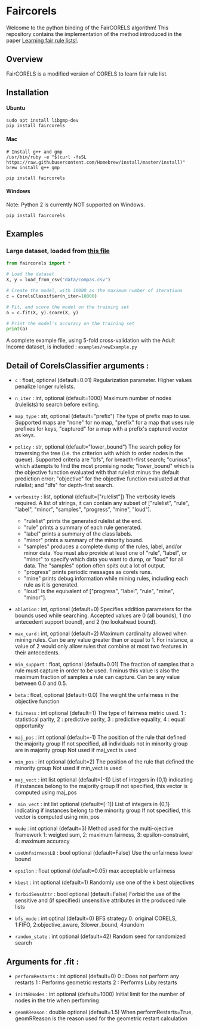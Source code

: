 # Faircorels

Welcome to the python binding of the FairCORELS algorithm!
This repository contains the implementation of the method introduced in the paper [Learning fair rule lists!](https://arxiv.org/abs/1909.03977).

## Overview

FairCORELS is a modified version of CORELS to learn fair rule list. 


## Installation
#### Ubuntu

```
sudo apt install libgmp-dev
pip install faircorels
```

#### Mac

```
# Install g++ and gmp
/usr/bin/ruby -e "$(curl -fsSL https://raw.githubusercontent.com/Homebrew/install/master/install)"
brew install g++ gmp

pip install faircorels
```

#### Windows
Note: Python 2 is currently NOT supported on Windows.
```
pip install faircorels
```


## Examples

### Large dataset, loaded from [this file](https://raw.githubusercontent.com/fingoldin/pycorels/master/examples/data/compas.csv)

```python
from faircorels import *

# Load the dataset
X, y = load_from_csv("data/compas.csv")

# Create the model, with 10000 as the maximum number of iterations 
c = CorelsClassifier(n_iter=10000)

# Fit, and score the model on the training set
a = c.fit(X, y).score(X, y)

# Print the model's accuracy on the training set
print(a)
```

A complete example file, using 5-fold cross-validation with the Adult Income dataset, is included : `examples/newExample.py`

## Detail of CorelsClassifier arguments :

* `c` : float, optional (default=0.01)
        Regularization parameter. Higher values penalize longer rulelists.

* `n_iter` : int, optional (default=1000)
        Maximum number of nodes (rulelists) to search before exiting.

* `map_type` : str, optional (default="prefix")
    The type of prefix map to use. Supported maps are "none" for no map,
    "prefix" for a map that uses rule prefixes for keys, "captured" for
    a map with a prefix's captured vector as keys.

* `policy` : str, optional (default="lower_bound")
    The search policy for traversing the tree (i.e. the criterion with which
    to order nodes in the queue). Supported criteria are "bfs", for breadth-first
    search; "curious", which attempts to find the most promising node; 
    "lower_bound" which is the objective function evaluated with that rulelist
    minus the default prediction error; "objective" for the objective function
    evaluated at that rulelist; and "dfs" for depth-first search.

* `verbosity` : list, optional (default=["rulelist"])
    The verbosity levels required. A list of strings, it can contain any
    subset of ["rulelist", "rule", "label", "minor", "samples", "progress", "mine", "loud"].

    - "rulelist" prints the generated rulelist at the end.
    - "rule" prints a summary of each rule generated.
    - "label" prints a summary of the class labels.
    - "minor" prints a summary of the minority bound.
    - "samples" produces a complete dump of the rules, label, and/or minor data. You must also provide at least one of "rule", "label", or "minor" to specify which data you want to dump, or "loud" for all data. The "samples" option often spits out a lot of output.
    - "progress" prints periodic messages as corels runs.
    - "mine" prints debug information while mining rules, including each rule as it is generated.
    - "loud" is the equivalent of ["progress", "label", "rule", "mine", "minor"].

* `ablation` : int, optional (default=0)
    Specifies addition parameters for the bounds used while searching. Accepted
    values are 0 (all bounds), 1 (no antecedent support bound), and 2 (no
    lookahead bound).

* `max_card` : int, optional (default=2)
    Maximum cardinality allowed when mining rules. Can be any value greater than
    or equal to 1. For instance, a value of 2 would only allow rules that combine
    at most two features in their antecedents.

* `min_support` : float, optional (default=0.01)
    The fraction of samples that a rule must capture in order to be used. 1 minus
    this value is also the maximum fraction of samples a rule can capture.
    Can be any value between 0.0 and 0.5.

* `beta` : float, optional (default=0.0)
    The weight the unfairness in the objective function

* `fairness` : int optional (default=1)
    The type of fairness metric used. 
    1 : statistical parity, 2 : predictive parity, 3 : predictive equality, 4 : equal opportunity

* `maj_pos` : int optional (default=-1)
    The position of the rule that defined the majority group
    If not specified, all individuals not in minority group are in majority group
    Not used if maj_vect is used

* `min_pos` : int optional (default=2)
    The position of the rule that defined the minority group
    Not used if min_vect is used

* `maj_vect` : int list optional (default=[-1])
    List of integers in {0,1} indicating if instances belong to the majority group
    If not specified, this vector is computed using maj_pos

* ` min_vect` : int list optional (default=[-1])
    List of integers in {0,1} indicating if instances belong to the minority group
    If not specified, this vector is computed using min_pos

* `mode` : int optional (default=3)
    Method used for the multi-ojective framework
    1: weigted sum, 2: maximum fairness, 3: epsilon-constraint, 4: maximum accuracy

* `useUnfairnessLB` : bool optional (default=False)
    Use the unfairness lower bound

* `epsilon` : float optional (default=0.05)
    max acceptable unfairness

* `kbest` : int optional (default=1)
    Randomly use one of the k best objectives

* `forbidSensAttr` : bool optional (default=False)
    Forbid the use of the sensitive and (if specified) unsensitive attributes in the produced rule lists

* `bfs_mode` : int optinal (default=0)
    BFS strategy
    0: original CORELS, 1:FIFO, 2:objective_aware, 3:lower_bound, 4:random

* `random_state` : int optional (default=42)
    Random seed for randomized search

## Arguments for .fit :

* `performRestarts` : int optional (default=0)
    0 : Does not perform any restarts
    1 : Performs geometric restarts
    2 : Performs Luby restarts

* `initNBNodes` : int optional (default=1000)
    Initial limit for the number of nodes in the trie when perfomring

* `geomRReason` : double optional (default=1.5)
    When performRestarts=True, geomRReason is the reason used 
    for the geometric restart calculation
